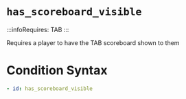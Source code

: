 # `has_scoreboard_visible`
:::infoRequires:
TAB
:::

Requires a player to have the TAB scoreboard shown to them
# Condition Syntax
```yaml
- id: has_scoreboard_visible
```
